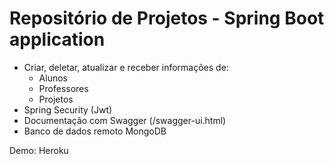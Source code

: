 # Repositório de Projetos - Spring Boot application

- Criar, deletar, atualizar e receber informações de:
    - Alunos
    - Professores
    - Projetos
- Spring Security (Jwt)
- Documentação com Swagger (/swagger-ui.html)
- Banco de dados remoto MongoDB

Demo: Heroku